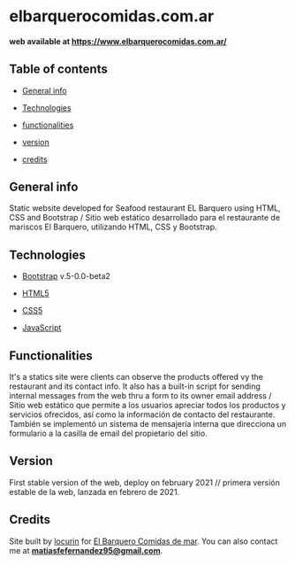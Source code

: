 # elbarquerocomidas.com.ar

#### web available at https://www.elbarquerocomidas.com.ar/

## Table of contents

* [General info](#General-info)

* [Technologies](#Technologies)

* [functionalities](#Functionalities)

* [version](#Version)

* [credits](#Credits)

## General info

Static website developed for Seafood restaurant EL Barquero using HTML, CSS and Bootstrap /
Sitio web estático desarrollado para el restaurante de mariscos El Barquero, utilizando HTML, CSS y Bootstrap.

## Technologies

* [Bootstrap](https://getbootstrap.com/) v.5-0.0-beta2

* [HTML5](https://www.w3schools.com/html/)

* [CSS5](https://www.w3schools.com/css/)

* [JavaScript](https://www.w3schools.com/js/)

## Functionalities

It's a statics site were clients can observe the products offered vy the restaurant and its contact info. It also has a built-in script for sending internal messages from the web thru a form to its owner email address / 
Sitio web estático que permite a los usuarios apreciar todos los productos y servicios ofrecidos, así como la información de contacto del restaurante. También se implementó un sistema de mensajería interna que direcciona un formulario a la casilla de email del propietario del sitio.


## Version 

First stable version of the web, deploy on february 2021 // primera versión estable de la web, lanzada en febrero de 2021.

## Credits

Site built by [locurin](https://github.com/locurin) for [El Barquero Comidas de mar](https://www.elbarquerocomidas.com.ar/). You can also contact me at **matiasfefernandez95@gmail.com**.


